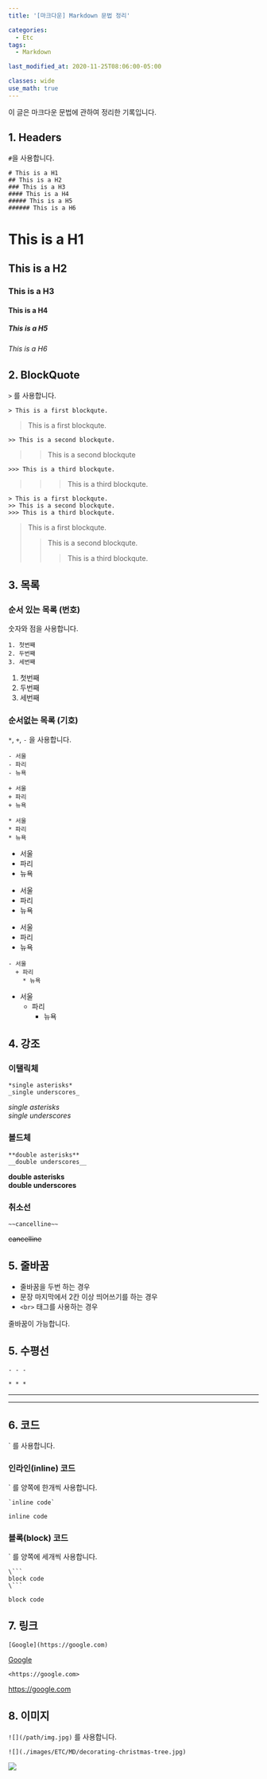 ```yaml
---
title: '[마크다운] Markdown 문법 정리'

categories:
  - Etc
tags:
  - Markdown

last_modified_at: 2020-11-25T08:06:00-05:00

classes: wide
use_math: true
---
```


이 글은 마크다운 문법에 관하여 정리한 기록입니다.

## 1. Headers

`#`을 사용합니다.

```
# This is a H1
## This is a H2
### This is a H3
#### This is a H4
##### This is a H5
###### This is a H6
```

# This is a H1
## This is a H2
### This is a H3
#### This is a H4
##### This is a H5
###### This is a H6

## 2. BlockQuote

`>` 를 사용합니다.

```
> This is a first blockqute.
```

> This is a first blockqute.

```
>> This is a second blockqute.
```

>> This is a second blockqute

```
>>> This is a third blockqute.
```

>>> This is a third blockqute.

```
> This is a first blockqute.
>> This is a second blockqute.
>>> This is a third blockqute.
```

> This is a first blockqute.
>> This is a second blockqute.
>>> This is a third blockqute.

## 3. 목록

### 순서 있는 목록 (번호)

숫자와 점을 사용합니다.

```
1. 첫번째
2. 두번째
3. 세번째
```

1. 첫번째
2. 두번째
3. 세번째

### 순서없는 목록 (기호)

`*`, `+`, `-` 을 사용합니다.

```
- 서울
- 파리
- 뉴욕

+ 서울
+ 파리
+ 뉴욕

* 서울
* 파리
* 뉴욕
```

- 서울
- 파리
- 뉴욕

+ 서울
+ 파리
+ 뉴욕

* 서울
* 파리
* 뉴욕

```
- 서울
  + 파리
    * 뉴욕
```

- 서울
  + 파리
    * 뉴욕

## 4. 강조

### 이탤릭체

```
*single asterisks*
_single underscores_
```

*single asterisks*  
_single underscores_

### 볼드체

```
**double asterisks**
__double underscores__
```

**double asterisks**  
__double underscores__

### 취소선

```
~~cancelline~~
```

~~cancelline~~

## 5. 줄바꿈

- 줄바꿈을 두번 하는 경우
- 문장 마지막에서 2칸 이상 띄어쓰기를 하는 경우
- `<br>` 태그를 사용하는 경우

줄바꿈이 가능합니다.

## 5. 수평선

```
- - -

* * *
```

- - -

* * *

## 6. 코드

` 를 사용합니다.

### 인라인(inline) 코드

` 를 양쪽에 한개씩 사용합니다.

```
`inline code`
```

`inline code`

### 블록(block) 코드

` 를 양쪽에 세개씩 사용합니다.

```
\```
block code
\```
```

```
block code
```

## 7. 링크

```
[Google](https://google.com)
```

[Google](https://google.com)  

```
<https://google.com>
```

<https://google.com>

## 8. 이미지

`![](/path/img.jpg)` 를 사용합니다.

```
![](./images/ETC/MD/decorating-christmas-tree.jpg)
```

![]({{site.url}}/assets/images/ETC/MD/decorating-christmas-tree.jpg)
